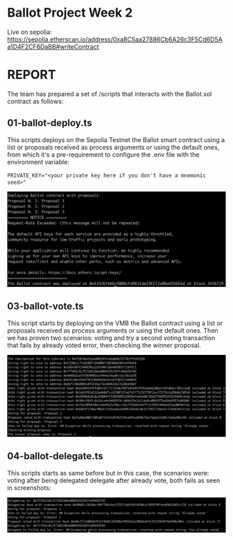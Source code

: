 # Ballot Project Week 2

Live on sepolia: https://sepolia.etherscan.io/address/0xa8C5aa27886Cb6A26c3F5Cd6D5Aa1D4F2CF6DaBB#writeContract

# REPORT

The team has prepared a set of /scripts that interacts with the Ballot.sol contract as follows:

## 01-ballot-deploy.ts
This scripts deploys on the Sepolia Testnet the Ballot smart contract using a list or proposals received as process arguments or using the default ones, from which it's a pre-requirement to configure the .env file with the environment variable:
```
PRIVATE_KEY="<your private key here if you don't have a mnemonic seed>"
```

![Ballot contract deployment](./screenshots/ballot-contract-deployment.png)

## 03-ballot-vote.ts

This script starts by deploying on the VMB the Ballot contract using a list or proposals received as process arguments or using the default ones. Then we has proven two scenarios: voting and try a second voting transaction that fails by already voted error, then checking the winner proposal.

![Ballot contract voting](./screenshots/ballot-contract-voting.png)

## 04-ballot-delegate.ts
This scripts starts as same before but in this case, the scenarios were: voting after being delegated delegate after already vote, both fails as seen in screenshots:

![Ballot contract delegating](./screenshots/ballot-contract-delegating.png)

